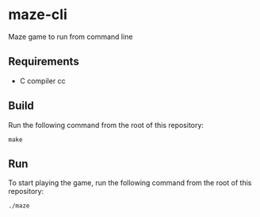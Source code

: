 # maze-cli
Maze game to run from command line

## Requirements
- C compiler cc

## Build
Run the following command from the root of this repository:
```
make
```

## Run
To start playing the game, run the following command from the root of this repository:
```
./maze
```
